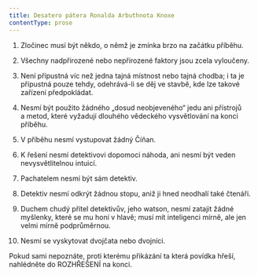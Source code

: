 ```yaml
---
title: Desatero pátera Ronalda Arbuthnota Knoxe
contentType: prose
---
```


<section>

1) Zločinec musí být někdo, o němž je zmínka brzo na začátku příběhu.

2) Všechny nadpřirozené nebo nepřirozené faktory jsou zcela vyloučeny.

3) Není přípustná víc než jedna tajná místnost nebo tajná chodba; i ta je přípustná pouze tehdy, odehrává-li se děj ve stavbě, kde lze takové zařízení předpokládat.

4) Nesmí být použito žádného „dosud neobjeveného“ jedu ani přístrojů a metod, které vyžadují dlouhého vědeckého vysvětlování na konci příběhu.

5) V příběhu nesmí vystupovat žádný Číňan.

6) K řešení nesmí detektivovi dopomoci náhoda, ani nesmí být veden nevysvětlitelnou intuicí.

7) Pachatelem nesmí být sám detektiv.

8) Detektiv nesmí odkrýt žádnou stopu, aniž ji hned neodhalí také čtenáři.

9) Duchem chudý přítel detektivův, jeho watson, nesmí zatajit žádné myšlenky, které se mu honí v hlavě; musí mít inteligenci mírně, ale jen velmi mírně podprůměrnou.

10) Nesmí se vyskytovat dvojčata nebo dvojníci.

Pokud sami nepoznáte, proti kterému přikázání ta která povídka hřeší, nahlédněte do ROZHŘEŠENÍ na konci.

</section>

